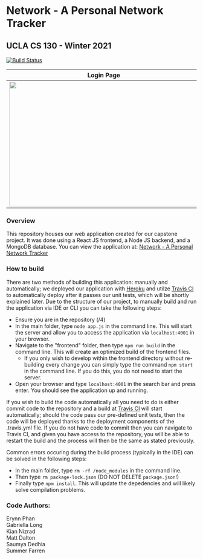 # Network - A Personal Network Tracker
## UCLA CS 130 - Winter 2021

[![Build Status](https://www.travis-ci.com/cs130-w21/4.svg?branch=master)](https://www.travis-ci.com/cs130-w21/4)

Login Page             |  Homepage
------------           |  ------------
<img src="https://user-images.githubusercontent.com/46983549/110195573-f3286300-7df2-11eb-8a88-c10179760504.png" width="500" height="330"> | <img src="https://user-images.githubusercontent.com/46983549/110195561-e3108380-7df2-11eb-95c7-00a3db09afbd.png" width="500" height="330">


### Overview
This repository houses our web application created for our capstone project. It was done using a React JS frontend, a Node JS backend, and a MongoDB database. You can view the application at: [Network - A Personal Network Tracker](https://my-personal-network.herokuapp.com/)


### How to build
There are two methods of building this application: manually and automatically; we deployed our application with [Heroku](https://heroku.com/) and utilze [Travis CI](https://www.travis-ci.com/) to automatically deploy after it passes our unit tests, which will be shortly explained later. Due to the structure of our project, to manually build and run the application via IDE or CLI you can take the following steps:
* Ensure you are in the repository (/4)
* In the main folder, type ```node app.js``` in the command line. This will start the server and allow you to access the application via ```localhost:4001``` in your browser.
* Navigate to the "frontend" folder, then type ```npm run build``` in the command line. This will create an optimized build of the frontend files.
  * If you only wish to develop within the frontend directory without re-building every change you can simply type the command ```npm start``` in the command line. If you do this, you do not need to start the server. 
* Open your browser and type ```localhost:4001``` in the search bar and press enter. You should see the application up and running.

If you wish to build the code automatically all you need to do is either commit code to the repository and a build at [Travis CI](https://www.travis-ci.com/) will start automatically; should the code pass our pre-defined unit tests, then the code will be deployed thanks to the deployment components of the .travis.yml file. If you do not have code to commit then you can navigate to Travis CI, and given you have access to the repository, you will be able to restart the build and the process will then be the same as stated previously.


Common errors occuring during the build process (typically in the IDE) can be solved in the following steps:
* In the main folder, type ```rm -rf /node_modules``` in the command line.
* Then type ```rm package-lock.json``` (DO NOT DELETE ```package.json```!)
* Finally type ```npm install```. This will update the depedencies and will likely solve compilation problems. 


### Code Authors:
Erynn Phan<br/>
Gabriella Long<br/>
Kian Nizrad<br/>
Matt Dalton<br/>
Saumya Dedhia<br/>
Summer Farren

